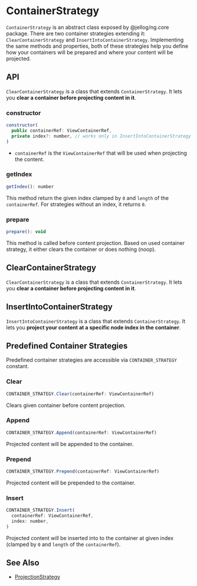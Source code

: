 # ContainerStrategy

`ContainerStrategy` is an abstract class exposed by @jellog/ng.core package. There are two container strategies extending it: `ClearContainerStrategy` and `InsertIntoContainerStrategy`. Implementing the same methods and properties, both of these strategies help you define how your containers will be prepared and where your content will be projected.



## API

`ClearContainerStrategy` is a class that extends `ContainerStrategy`. It lets you **clear a container before projecting content in it**.


### constructor

```js
constructor(
  public containerRef: ViewContainerRef,
  private index?: number, // works only in InsertIntoContainerStrategy
)
```

- `containerRef` is the `ViewContainerRef` that will be used when projecting the content.


### getIndex

```js
getIndex(): number
```

This method return the given index clamped by `0` and `length` of the `containerRef`. For strategies without an index, it returns `0`.


### prepare

```js
prepare(): void
```

This method is called before content projection. Based on used container strategy, it either clears the container or does nothing (noop).



## ClearContainerStrategy

`ClearContainerStrategy` is a class that extends `ContainerStrategy`. It lets you **clear a container before projecting content in it**.



## InsertIntoContainerStrategy

`InsertIntoContainerStrategy` is a class that extends `ContainerStrategy`. It lets you **project your content at a specific node index in the container**.



## Predefined Container Strategies

Predefined container strategies are accessible via `CONTAINER_STRATEGY` constant.


### Clear

```js
CONTAINER_STRATEGY.Clear(containerRef: ViewContainerRef)
```

Clears given container before content projection.


### Append

```js
CONTAINER_STRATEGY.Append(containerRef: ViewContainerRef)
```

Projected content will be appended to the container.


### Prepend

```js
CONTAINER_STRATEGY.Prepend(containerRef: ViewContainerRef)
```

Projected content will be prepended to the container.


### Insert

```js
CONTAINER_STRATEGY.Insert(
  containerRef: ViewContainerRef,
  index: number,
)
```

Projected content will be inserted into to the container at given index (clamped by `0` and `length` of the `containerRef`).


## See Also

- [ProjectionStrategy](./Projection-Strategy.md)
